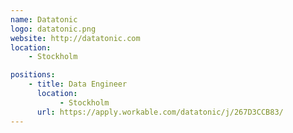 ```yaml
---
name: Datatonic
logo: datatonic.png
website: http://datatonic.com
location:
    - Stockholm

positions:
    - title: Data Engineer
      location:
           - Stockholm
      url: https://apply.workable.com/datatonic/j/267D3CCB83/
---
```

